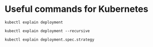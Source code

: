 # Useful commands for Kubernetes

`kubectl explain deployment`

`kubectl explain deployment --recursive`

`kubectl explain deployment.spec.strategy`